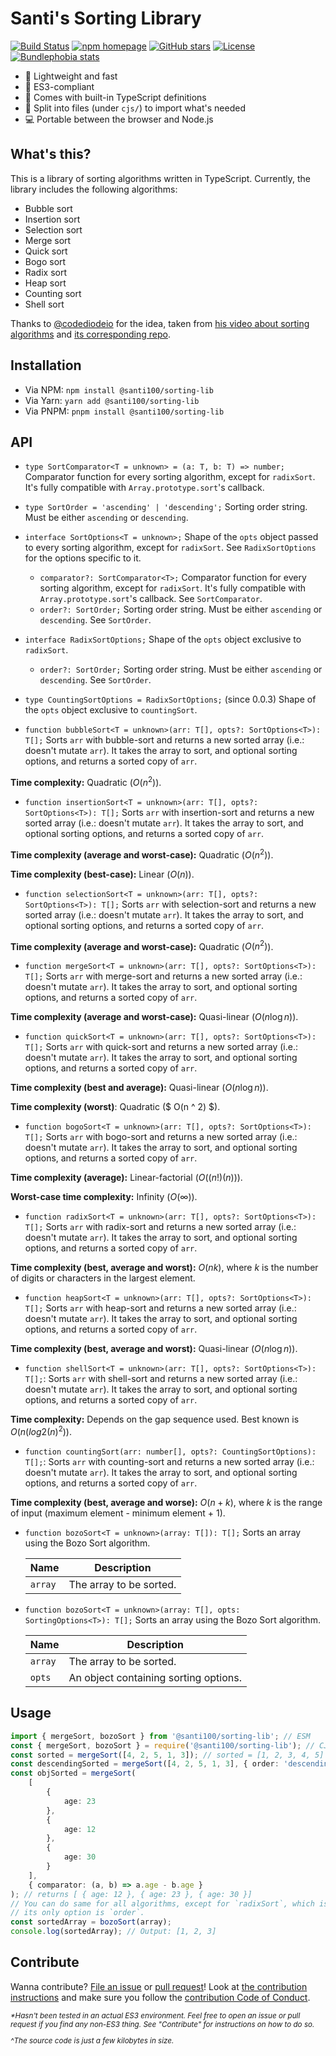 # Santi's Sorting Library

[![Build Status](https://github.com/santi100a/sorting-lib/actions/workflows/ci.yml/badge.svg)](https://github.com/santi100a/sorting-lib/actions)
[![npm homepage](https://img.shields.io/npm/v/@santi100/sorting-lib)](https://npmjs.org/package/@santi100/sorting-lib)
[![GitHub stars](https://img.shields.io/github/stars/santi100a/sorting-lib.svg)](https://github.com/santi100a/sorting-lib)
[![License](https://img.shields.io/github/license/santi100a/sorting-lib.svg)](https://github.com/santi100a/sorting-lib)
[![Bundlephobia stats](https://img.shields.io/bundlephobia/min/@santi100/sorting-lib)](https://bundlephobia.com/package/@santi100/sorting-lib@latest)

- 🚀 Lightweight and fast
- 👴 ES3-compliant
- 📘 Comes with built-in TypeScript definitions
- 📑 Split into files (under `cjs/`) to import what's needed
- 💻 Portable between the browser and Node.js

## What's this?

This is a library of sorting algorithms written in TypeScript.
Currently, the library includes the following algorithms:

- Bubble sort
- Insertion sort
- Selection sort
- Merge sort
- Quick sort
- Bogo sort
- Radix sort
- Heap sort
- Counting sort
- Shell sort

Thanks to [@codediodeio](https://github.com/codediodeio) for the idea,
taken from [his video about sorting algorithms](https://www.youtube.com/watch?v=RfXt_qHDEPw)
and [its corresponding repo](https://github.com/fireship-io/sorting-algorithms).

## Installation

- Via NPM: `npm install @santi100/sorting-lib`
- Via Yarn: `yarn add @santi100/sorting-lib`
- Via PNPM: `pnpm install @santi100/sorting-lib`

## API

- `type SortComparator<T = unknown> = (a: T, b: T) => number;` Comparator function for every sorting algorithm,
  except for `radixSort`. It's fully compatible with `Array.prototype.sort`'s callback.
- `type SortOrder = 'ascending' | 'descending';` Sorting order string. Must be either `ascending` or `descending`.
- `interface SortOptions<T = unknown>;` Shape of the `opts` object passed to every sorting algorithm, except for `radixSort`.
  See `RadixSortOptions` for the options specific to it.
  - `comparator?: SortComparator<T>;` Comparator function for every sorting algorithm, except for `radixSort`.
    It's fully compatible with `Array.prototype.sort`'s callback. See `SortComparator`.
  - `order?: SortOrder;` Sorting order string. Must be either `ascending` or `descending`. See `SortOrder`.
- `interface RadixSortOptions;` Shape of the `opts` object exclusive to `radixSort`.
  - `order?: SortOrder;` Sorting order string. Must be either `ascending` or `descending`. See `SortOrder`.
- `type CountingSortOptions = RadixSortOptions;` (since 0.0.3) Shape of the `opts` object
  exclusive to `countingSort`.

- `function bubbleSort<T = unknown>(arr: T[], opts?: SortOptions<T>): T[];`
  Sorts `arr` with bubble-sort and returns a new sorted array (i.e.: doesn't mutate `arr`).
  It takes the array to sort, and optional sorting options, and returns a sorted copy of `arr`.

**Time complexity:** Quadratic ($O(n ^ 2)$).

- `function insertionSort<T = unknown>(arr: T[], opts?: SortOptions<T>): T[];`
  Sorts `arr` with insertion-sort and returns a new sorted array (i.e.: doesn't mutate `arr`).
  It takes the array to sort, and optional sorting options, and returns a sorted copy of `arr`.

**Time complexity (average and worst-case):** Quadratic ($O(n ^ 2)$).

**Time complexity (best-case):** Linear ($O(n)$).

- `function selectionSort<T = unknown>(arr: T[], opts?: SortOptions<T>): T[];`
  Sorts `arr` with selection-sort and returns a new sorted array (i.e.: doesn't mutate `arr`).
  It takes the array to sort, and optional sorting options, and returns a sorted copy of `arr`.

**Time complexity (average and worst-case):** Quadratic ($O(n ^ 2)$).

- `function mergeSort<T = unknown>(arr: T[], opts?: SortOptions<T>): T[];`
  Sorts `arr` with merge-sort and returns a new sorted array (i.e.: doesn't mutate `arr`).
  It takes the array to sort, and optional sorting options, and returns a sorted copy of `arr`.

**Time complexity (average and worst-case):** Quasi-linear ($O(n \log{n})$).

- `function quickSort<T = unknown>(arr: T[], opts?: SortOptions<T>): T[];`
  Sorts `arr` with quick-sort and returns a new sorted array (i.e.: doesn't mutate `arr`).
  It takes the array to sort, and optional sorting options, and returns a sorted copy of `arr`.

**Time complexity (best and average):** Quasi-linear ($O(n \log{n})$).

**Time complexity (worst)**: Quadratic ($ O(n ^ 2) $).

- `function bogoSort<T = unknown>(arr: T[], opts?: SortOptions<T>): T[];`
  Sorts `arr` with bogo-sort and returns a new sorted array (i.e.: doesn't mutate `arr`).
  It takes the array to sort, and optional sorting options, and returns a sorted copy of `arr`.

**Time complexity (average):** Linear-factorial ($O((n!)(n))$).

**Worst-case time complexity:** Infinity ($O(∞)$).

- `function radixSort<T = unknown>(arr: T[], opts?: SortOptions<T>): T[];`
  Sorts `arr` with radix-sort and returns a new sorted array (i.e.: doesn't mutate `arr`).
  It takes the array to sort, and optional sorting options, and returns a sorted copy of `arr`.

**Time complexity (best, average and worst):** $O(n k)$, where $k$ is the number of digits or characters in the
largest element.

- `function heapSort<T = unknown>(arr: T[], opts?: SortOptions<T>): T[];` Sorts `arr` with heap-sort and returns a new sorted array (i.e.: doesn't mutate `arr`).
  It takes the array to sort, and optional sorting options, and returns a sorted copy of `arr`.

**Time complexity (best, average and worst):** Quasi-linear ($O(n \log {n})$).

- `function shellSort<T = unknown>(arr: T[], opts?: SortOptions<T>): T[];`: Sorts `arr` with shell-sort and returns a new sorted array (i.e.: doesn't mutate `arr`).
  It takes the array to sort, and optional sorting options, and returns a sorted copy of `arr`.

**Time complexity:** Depends on the gap sequence used. Best known is $O(n (log2(n) ^ 2))$.

- `function countingSort(arr: number[], opts?: CountingSortOptions): T[];`: Sorts `arr` with counting-sort and returns a new sorted array (i.e.: doesn't mutate `arr`).
  It takes the array to sort, and optional sorting options, and returns a sorted copy of `arr`.

**Time complexity (best, average and worse):** $O(n + k)$, where $k$ is the range of input (maximum
element - minimum element + 1).

- `function bozoSort<T = unknown>(array: T[]): T[];` Sorts an array using the Bozo Sort algorithm.
  
  |  Name   |       Description       |
  | ------- | ----------------------- |
  | `array` | The array to be sorted. |

- `function bozoSort<T = unknown>(array: T[], opts: SortingOptions<T>): T[];`
  Sorts an array using the Bozo Sort algorithm.
  
  |  Name   |             Description               |
  | ------- | ------------------------------------- |
  | `array` | The array to be sorted.               |
  | `opts`  | An object containing sorting options. |

## Usage

```typescript
import { mergeSort, bozoSort } from '@santi100/sorting-lib'; // ESM
const { mergeSort, bozoSort } = require('@santi100/sorting-lib'); // CJS
const sorted = mergeSort([4, 2, 5, 1, 3]); // sorted = [1, 2, 3, 4, 5]
const descendingSorted = mergeSort([4, 2, 5, 1, 3], { order: 'descending' }); // descendingSorted = [5, 4, 3, 2, 1]
const objSorted = mergeSort(
	[
		{
			age: 23
		},
		{
			age: 12
		},
		{
			age: 30
		}
	],
	{ comparator: (a, b) => a.age - b.age }
); // returns [ { age: 12 }, { age: 23 }, { age: 30 }]
// You can do same for all algorithms, except for `radixSort`, which is limited to ints for now, so
// its only option is `order`.
const sortedArray = bozoSort(array);
console.log(sortedArray); // Output: [1, 2, 3]
```

## Contribute

Wanna contribute? [File an issue](https://github.com/santi100a/sorting-lib/issues) or [pull request](https://github.com/santi100a/sorting-lib/pulls)!
Look at [the contribution instructions](CONTRIBUTING.md) and make sure you follow the [contribution Code of Conduct](CODE_OF_CONDUCT.md).

<sub>

_\*Hasn't been tested in an actual ES3 environment. Feel free to open an issue or pull request if you find any non-ES3 thing. See "Contribute" for instructions on how to do so._

_^The source code is just a few kilobytes in size._

</sub>
